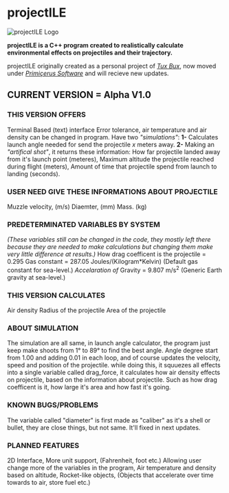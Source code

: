 # projectILE
![projectILE Logo](https://i.imgur.com/3UAInCe.png)

**projectILE is a C++ program created to realistically calculate environmental effects on projectiles and their trajectory.**

projectILE originally created as a personal project of [*Tux Bux*](https://www.youtube.com/@tuxbux999), now moved under [*Primiçerus Software*](https://www.youtube.com/@primicerius-software
) and will recieve new updates.

## CURRENT VERSION = Alpha V1.0

### THIS VERSION OFFERS
Terminal Based (text) interface
Error tolerance, air temperature and air density can be changed in program.
Have two *"simulations"*:
**1-** Calculates launch angle needed for send the projectile *x* meters away.
**2-** Making an *"artifical shot"*, it returns these information:
  How far projectile landed away from it's launch point (meteres),
  Maximum altitude the projectile reached during flight (meters),
  Amount of time that projectile spend from launch to landing (seconds).

### USER NEED GIVE THESE INFORMATIONS ABOUT PROJECTILE
Muzzle velocity, (m/s)
Diaemter, (mm)
Mass. (kg)

### PREDETERMINATED VARIABLES BY SYSTEM
*(These variables still can be changed in the code, they mostly left there because they are needed to make calculations but changing them make very little difference at results.)*
How drag coefficent is the projectile = 0.295
Gas constant = 287.05 Joules/(Kilogram*Kelvin) (Default gas constant for sea-level.)
*Accelaration of* Gravity = 9.807 m/s<sup>2</sup> (Generic Earth gravity at sea-level.)

### THIS VERSION CALCULATES
Air density
Radius of the projectile
Area of the projectile

### ABOUT SIMULATION
The simulation are all same, in launch angle calculator, the program just keep make shoots from 1° to 89° to find the best angle.
Angle degree start from 1.00 and adding 0.01 in each loop,
and of course updates the velocity, speed and position of the projectile.
while doing this, it squuezes all effects into a single variable called drag_force, 
it calculates how air density effects on projectile, based on the information about projectile. Such as how drag coefficent is it, how large it's area and how fast it's going.

### KNOWN BUGS/PROBLEMS
The variable called "diameter" is first made as "caliber" as it's a shell or bullet, they are close things, but not same. It'll fixed in next updates.

### PLANNED FEATURES
2D Interface,
More unit support, (Fahrenheit, foot etc.)
Allowing user change more of the variables in the program,
Air temperature and density based on altitude,
Rocket-like objects, (Objects that accelerate over time towards to air, store fuel etc.)





